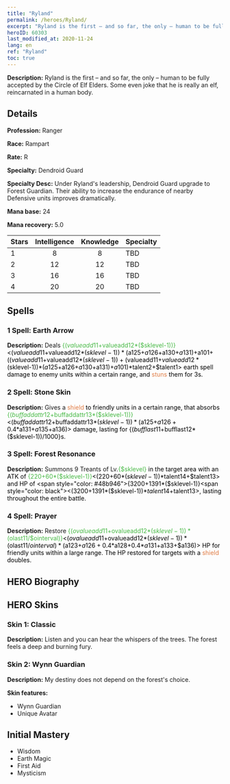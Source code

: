 ```yaml
---
title: "Ryland"
permalink: /heroes/Ryland/
excerpt: "Ryland is the first – and so far, the only – human to be fully accepted by the Circle of Elf Elders. Some even joke that he is really an elf, reincarnated in a human body. "
heroID: 60303
last_modified_at: 2020-11-24
lang: en
ref: "Ryland"
toc: true
---
```

 **Description:** Ryland is the first – and so far, the only – human to be fully accepted by the Circle of Elf Elders. Some even joke that he is really an elf, reincarnated in a human body. 
## Details
 **Profession:** Ranger

 **Race:** Rampart

 **Rate:** R

 **Specialty:** Dendroid Guard

 **Specialty Desc:** Under Ryland's leadership, Dendroid Guard upgrade to Forest Guardian. Their ability to increase the endurance of nearby Defensive units improves dramatically.

 **Mana base:** 24

 **Mana recovery:** 5.0


  | Stars   |  Intelligence  |    Knowledge   |      Specialty     |
  |---------|:---------------:|:---------------:|--------------------|
  |    1    | 8 | 8 | TBD |
  |    2    | 12 | 12 | TBD |
  |    3    | 16 | 16 | TBD |
  |    4    | 20 | 20 | TBD |

## Spells
### 1 Spell: Earth Arrow
 **Description:** Deals <span style="color: #48b946">{($valueadd11+$valueadd12*($sklevel-1))}<span style="color: black"><($valueadd11+$valueadd12*($sklevel-1))*($a125+$a126+$a130+$a131)+$a101+(($valueadd11+$valueadd12*($sklevel-1))+($valueadd11+$valueadd12*($sklevel-1))*($a125+$a126+$a130+$a131)+$a101)*$talent2+$talent1> earth spell damage to enemy units within a certain range, and <span style="color: #e07c44">stuns<span style="color: black"> them for 3s.

### 2 Spell: Stone Skin
 **Description:** Gives a <span style="color: #e07c44">shield<span style="color: black"> to friendly units in a certain range, that absorbs <span style="color: #48b946">{($buffaddattr12+$buffaddattr13*($sklevel-1))}<span style="color: black"><($buffaddattr12+$buffaddattr13*($sklevel-1))*($a125+$a126+0.4*$a131+$a135+$a136)> damage, lasting for {($bufflast11+$bufflast12*($sklevel-1))/1000}s.

### 3 Spell: Forest Resonance
 **Description:** Summons 9 Treants of Lv.<span style="color: #48b946">{$sklevel}<span style="color: black"> in the target area with an ATK of <span style="color: #48b946">{220+60*($sklevel-1)}<span style="color: black"><(220+60*($sklevel-1))*$talent14+$talent13> and HP of <span style="color: #48b946">{3200+1391*($sklevel-1)}<span style="color: black"><(3200+1391*($sklevel-1))*$talent14+$talent13>, lasting throughout the entire battle.

### 4 Spell: Prayer
 **Description:** Restore <span style="color: #48b946">{($ovalueadd11+$ovalueadd12*($sklevel-1))*($olast11/$ointerval)}<span style="color: black"><($ovalueadd11+$ovalueadd12*($sklevel-1))*($olast11/$ointerval)*($a123+$a126+0.4*$a128+0.4*$a131+$a133+$a136)> HP for friendly units within a large range. The HP restored for targets with a <span style="color: #e07c44">shield<span style="color: black"> doubles.


## HERO Biography

## HERO Skins
### Skin 1: **Classic**

 **Description:** Listen and you can hear the whispers of the trees. The forest feels a deep and burning fury. 


### Skin 2: **Wynn Guardian**

 **Description:** My destiny does not depend on the forest's choice.

 **Skin features:** 

   - Wynn Guardian
   - Unique Avatar


## Initial Mastery
   - Wisdom
   - Earth Magic
   - First Aid
   - Mysticism
